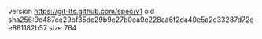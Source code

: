 version https://git-lfs.github.com/spec/v1
oid sha256:9c487ce29bf35dc29b9e27b0ea0e228aa6f2da40e5a2e33287d72ee881182b57
size 764
